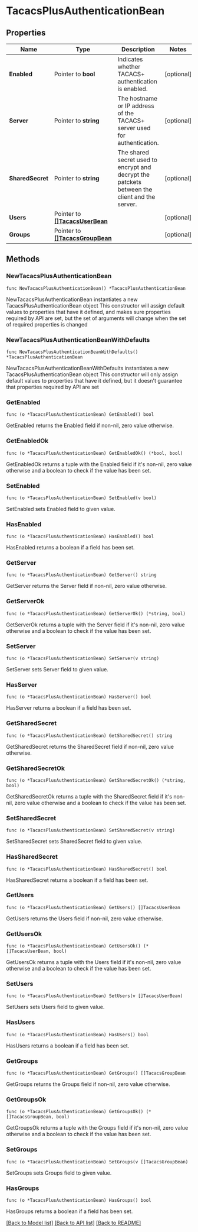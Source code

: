 # TacacsPlusAuthenticationBean

## Properties

Name | Type | Description | Notes
------------ | ------------- | ------------- | -------------
**Enabled** | Pointer to **bool** | Indicates whether TACACS+ authentication is enabled. | [optional] 
**Server** | Pointer to **string** | The hostname or IP address of the TACACS+ server used for authentication. | [optional] 
**SharedSecret** | Pointer to **string** | The shared secret used to encrypt and decrypt the patckets between the client and the server. | [optional] 
**Users** | Pointer to [**[]TacacsUserBean**](TacacsUserBean.md) |  | [optional] 
**Groups** | Pointer to [**[]TacacsGroupBean**](TacacsGroupBean.md) |  | [optional] 

## Methods

### NewTacacsPlusAuthenticationBean

`func NewTacacsPlusAuthenticationBean() *TacacsPlusAuthenticationBean`

NewTacacsPlusAuthenticationBean instantiates a new TacacsPlusAuthenticationBean object
This constructor will assign default values to properties that have it defined,
and makes sure properties required by API are set, but the set of arguments
will change when the set of required properties is changed

### NewTacacsPlusAuthenticationBeanWithDefaults

`func NewTacacsPlusAuthenticationBeanWithDefaults() *TacacsPlusAuthenticationBean`

NewTacacsPlusAuthenticationBeanWithDefaults instantiates a new TacacsPlusAuthenticationBean object
This constructor will only assign default values to properties that have it defined,
but it doesn't guarantee that properties required by API are set

### GetEnabled

`func (o *TacacsPlusAuthenticationBean) GetEnabled() bool`

GetEnabled returns the Enabled field if non-nil, zero value otherwise.

### GetEnabledOk

`func (o *TacacsPlusAuthenticationBean) GetEnabledOk() (*bool, bool)`

GetEnabledOk returns a tuple with the Enabled field if it's non-nil, zero value otherwise
and a boolean to check if the value has been set.

### SetEnabled

`func (o *TacacsPlusAuthenticationBean) SetEnabled(v bool)`

SetEnabled sets Enabled field to given value.

### HasEnabled

`func (o *TacacsPlusAuthenticationBean) HasEnabled() bool`

HasEnabled returns a boolean if a field has been set.

### GetServer

`func (o *TacacsPlusAuthenticationBean) GetServer() string`

GetServer returns the Server field if non-nil, zero value otherwise.

### GetServerOk

`func (o *TacacsPlusAuthenticationBean) GetServerOk() (*string, bool)`

GetServerOk returns a tuple with the Server field if it's non-nil, zero value otherwise
and a boolean to check if the value has been set.

### SetServer

`func (o *TacacsPlusAuthenticationBean) SetServer(v string)`

SetServer sets Server field to given value.

### HasServer

`func (o *TacacsPlusAuthenticationBean) HasServer() bool`

HasServer returns a boolean if a field has been set.

### GetSharedSecret

`func (o *TacacsPlusAuthenticationBean) GetSharedSecret() string`

GetSharedSecret returns the SharedSecret field if non-nil, zero value otherwise.

### GetSharedSecretOk

`func (o *TacacsPlusAuthenticationBean) GetSharedSecretOk() (*string, bool)`

GetSharedSecretOk returns a tuple with the SharedSecret field if it's non-nil, zero value otherwise
and a boolean to check if the value has been set.

### SetSharedSecret

`func (o *TacacsPlusAuthenticationBean) SetSharedSecret(v string)`

SetSharedSecret sets SharedSecret field to given value.

### HasSharedSecret

`func (o *TacacsPlusAuthenticationBean) HasSharedSecret() bool`

HasSharedSecret returns a boolean if a field has been set.

### GetUsers

`func (o *TacacsPlusAuthenticationBean) GetUsers() []TacacsUserBean`

GetUsers returns the Users field if non-nil, zero value otherwise.

### GetUsersOk

`func (o *TacacsPlusAuthenticationBean) GetUsersOk() (*[]TacacsUserBean, bool)`

GetUsersOk returns a tuple with the Users field if it's non-nil, zero value otherwise
and a boolean to check if the value has been set.

### SetUsers

`func (o *TacacsPlusAuthenticationBean) SetUsers(v []TacacsUserBean)`

SetUsers sets Users field to given value.

### HasUsers

`func (o *TacacsPlusAuthenticationBean) HasUsers() bool`

HasUsers returns a boolean if a field has been set.

### GetGroups

`func (o *TacacsPlusAuthenticationBean) GetGroups() []TacacsGroupBean`

GetGroups returns the Groups field if non-nil, zero value otherwise.

### GetGroupsOk

`func (o *TacacsPlusAuthenticationBean) GetGroupsOk() (*[]TacacsGroupBean, bool)`

GetGroupsOk returns a tuple with the Groups field if it's non-nil, zero value otherwise
and a boolean to check if the value has been set.

### SetGroups

`func (o *TacacsPlusAuthenticationBean) SetGroups(v []TacacsGroupBean)`

SetGroups sets Groups field to given value.

### HasGroups

`func (o *TacacsPlusAuthenticationBean) HasGroups() bool`

HasGroups returns a boolean if a field has been set.


[[Back to Model list]](../README.md#documentation-for-models) [[Back to API list]](../README.md#documentation-for-api-endpoints) [[Back to README]](../README.md)


